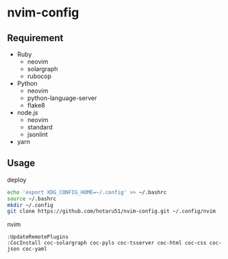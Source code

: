 # nvim-config

## Requirement

- Ruby
  - neovim
  - solargraph
  - rubocop
- Python
  - neovim
  - python-language-server
  - flake8
- node.js
  - neovim
  - standard
  - jsonlint
- yarn

## Usage

deploy

```sh
echo 'export XDG_CONFIG_HOME=~/.config' >> ~/.bashrc
source ~/.bashrc
mkdir ~/.config
git clone https://github.com/hotaru51/nvim-config.git ~/.config/nvim
```

nvim

```
:UpdateRemotePlugins
:CocInstall coc-solargraph coc-pyls coc-tsserver coc-html coc-css coc-json coc-yaml
```
